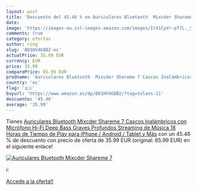 ```yaml
---
layout: post
title: 'Descuento del 45.46 % en Auriculares Bluetooth  Mixcder Shareme 7'
date: 
image: 'https://images-eu.ssl-images-amazon.com/images/I/41CyVr-pf7L._SL200_.jpg'
comments: true
category: ofertas
author: ring
slug: 'B01HV4G8B2-es'
actualPrice: 35.99 EUR
currency: EUR
price: 35.99
comparePrice: 65.99 EUR
prodname: 'Auriculares Bluetooth  Mixcder Shareme 7 Cascos Inalámbricos con Micrófono Hi-Fi Deep Bass  Graves Profundos Streaming de Música 18 Horas de Tiempo de Play  para iPhone / Android / Tablet y Más'
country: 'es'
flag: '🇪🇸'
buyurl: 'https://www.amazon.es/dp/B01HV4G8B2/?tag=tolees-21'
descuento: '45.46'
average: '35.99'
---
```


Tienes [Auriculares Bluetooth  Mixcder Shareme 7 Cascos Inalámbricos con Micrófono Hi-Fi Deep Bass  Graves Profundos Streaming de Música 18 Horas de Tiempo de Play  para iPhone / Android / Tablet y Más](https://www.amazon.es/dp/B01HV4G8B2/?tag=tolees-21) con un 45.46 % de descuento con precio de oferta de 35.99 EUR (original: 65.99 EUR) en el siguiente enlace!

[![Auriculares Bluetooth  Mixcder Shareme 7](https://images-eu.ssl-images-amazon.com/images/I/41CyVr-pf7L._SL200_.jpg)](https://www.amazon.es/dp/B01HV4G8B2/?tag=tolees-21)

ℹ️:


[Accede a la oferta!!](https://www.amazon.es/dp/B01HV4G8B2/?tag=tolees-21)
